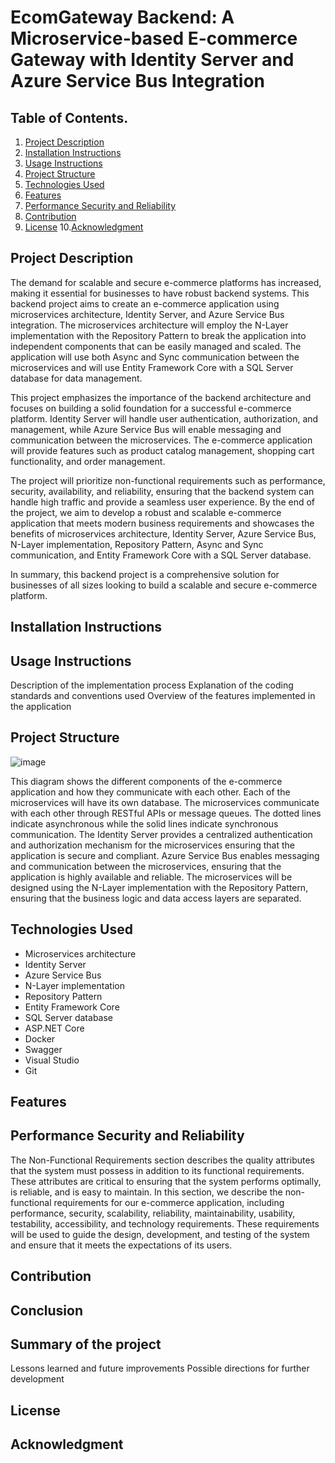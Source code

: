 # EcomGateway Backend: A Microservice-based E-commerce Gateway with Identity Server and Azure Service Bus Integration

## Table of Contents.
1. [Project Description](#project-description)
2. [Installation Instructions](#Installation-instructions)
3. [Usage Instructions](#usage-instructions)
4. [Project Structure](#project-structure)
5. [Technologies Used](#technologies-used)
6. [Features](#features)
7. [Performance Security and Reliability](#performance-security-and-reliability)
8. [Contribution](#contribution)
9. [License](#license)
10.[Acknowledgment](#acknowledgment)

## Project Description

The demand for scalable and secure e-commerce platforms has increased, making it essential for businesses to have robust backend systems. This backend project aims to create an e-commerce application using microservices architecture, Identity Server, and Azure Service Bus integration. The microservices architecture will employ the N-Layer implementation with the Repository Pattern to break the application into independent components that can be easily managed and scaled. The application will use both Async and Sync communication between the microservices and will use Entity Framework Core with a SQL Server database for data management.

This project emphasizes the importance of the backend architecture and focuses on building a solid foundation for a successful e-commerce platform. Identity Server will handle user authentication, authorization, and management, while Azure Service Bus will enable messaging and communication between the microservices. The e-commerce application will provide features such as product catalog management, shopping cart functionality, and order management.

The project will prioritize non-functional requirements such as performance, security, availability, and reliability, ensuring that the backend system can handle high traffic and provide a seamless user experience. By the end of the project, we aim to develop a robust and scalable e-commerce application that meets modern business requirements and showcases the benefits of microservices architecture, Identity Server, Azure Service Bus, N-Layer implementation, Repository Pattern, Async and Sync communication, and Entity Framework Core with a SQL Server database.

In summary, this backend project is a comprehensive solution for businesses of all sizes looking to build a scalable and secure e-commerce platform.


## Installation Instructions

## Usage Instructions

Description of the implementation process
Explanation of the coding standards and conventions used
Overview of the features implemented in the application
## Project Structure

![image](https://user-images.githubusercontent.com/68539411/223565684-642f3c07-fdc7-4881-b000-70360f859577.png)

This diagram shows the different components of the e-commerce application and how they communicate with each other. Each of the microservices will have its own database. The microservices communicate with each other through RESTful APIs or message queues. The dotted lines indicate asynchronous while the solid lines indicate synchronous communication. The Identity Server provides a centralized authentication and authorization mechanism for the microservices ensuring that the application is secure and compliant. Azure Service Bus enables messaging and communication between the microservices, ensuring that the application is highly available and reliable.
The microservices will be designed using the N-Layer implementation with the Repository Pattern, ensuring that the business logic and data access layers are separated.


## Technologies Used

- Microservices architecture
- Identity Server
- Azure Service Bus
- N-Layer implementation
- Repository Pattern
- Entity Framework Core
- SQL Server database
- ASP.NET Core
- Docker
- Swagger
- Visual Studio
- Git

## Features


## Performance Security and Reliability

The Non-Functional Requirements section describes the quality attributes that the system must possess in addition to its functional requirements. These attributes are critical to ensuring that the system performs optimally, is reliable, and is easy to maintain. In this section, we describe the non-functional requirements for our e-commerce application, including performance, security, scalability, reliability, maintainability, usability, testability, accessibility, and technology requirements. These requirements will be used to guide the design, development, and testing of the system and ensure that it meets the expectations of its users.
## Contribution

## Conclusion

## Summary of the project

Lessons learned and future improvements
Possible directions for further development

## License

## Acknowledgment











